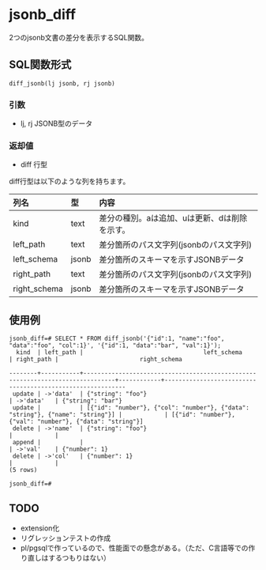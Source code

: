 # jsonb_diff
2つのjsonb文書の差分を表示するSQL関数。

## SQL関数形式

```
diff_jsonb(lj jsonb, rj jsonb)
```
### 引数

* lj, rj JSONB型のデータ

### 返却値

* diff 行型

diff行型は以下のような列を持ちます。

|列名|型|内容|
|:--|:--|:--|
|kind|text|差分の種別。aは追加、uは更新、dは削除を示す。|
|left_path|text|差分箇所のパス文字列(jsonbのパス文字列)|
|left_schema|jsonb|差分箇所のスキーマを示すJSONBデータ|
|right_path|text|差分箇所のパス文字列(jsonbのパス文字列)|
|right_schema|jsonb|差分箇所のスキーマを示すJSONBデータ|

## 使用例

```
jsonb_diff=# SELECT * FROM diff_jsonb('{"id":1, "name":"foo", "data":"foo", "col":1}', '{"id":1, "data":"bar", "val":1}');
  kind  | left_path |                                  left_schema                                  | right_path |                       right_schema

--------+-----------+-------------------------------------------------------------------------------+------------+-----------------------------------------------------------
 update | ->'data'  | {"string": "foo"}                                                             | ->'data'   | {"string": "bar"}
 update |           | [{"id": "number"}, {"col": "number"}, {"data": "string"}, {"name": "string"}] |            | [{"id": "number"}, {"val": "number"}, {"data": "string"}]
 delete | ->'name'  | {"string": "foo"}                                                             |            |
 append |           |                                                                               | ->'val'    | {"number": 1}
 delete | ->'col'   | {"number": 1}                                                                 |            |
(5 rows)

jsonb_diff=#
```
## TODO

* extension化
* リグレッションテストの作成
* pl/pgsqlで作っているので、性能面での懸念がある。（ただ、C言語等での作り直しはするつもりはない）

